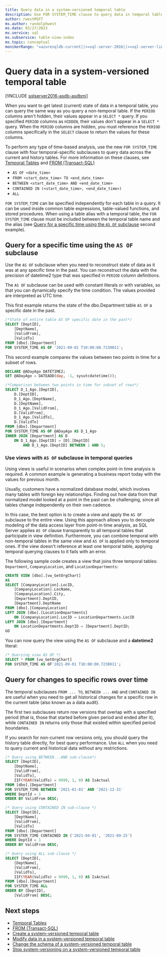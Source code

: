 ```yaml
---
title: Query data in a system-versioned temporal table
description: Use FOR SYSTEM_TIME clause to query data in temporal tables.
author: rwestMSFT
ms.author: randolphwest
ms.date: 03/27/2023
ms.service: sql
ms.subservice: table-view-index
ms.topic: conceptual
monikerRange: "=azuresqldb-current||>=sql-server-2016||>=sql-server-linux-2017||=azuresqldb-mi-current"
---
```

# Query data in a system-versioned temporal table

[!INCLUDE [sqlserver2016-asdb-asdbmi](../../includes/applies-to-version/sqlserver2016-asdb-asdbmi.md)]

When you want to get latest (current) state of data in a temporal table, you can query the same way as you query a non-temporal table. If the `PERIOD` columns aren't hidden, their values appear in a `SELECT *` query. If you specified `PERIOD` columns as `HIDDEN`, their values don't appear in a `SELECT *` query. When the `PERIOD` columns are hidden, you must reference the `PERIOD` columns specifically in the `SELECT` clause to return the values for these columns.

To perform any type of time-based analysis, use the new `FOR SYSTEM_TIME` clause with four temporal-specific subclauses to query data across the current and history tables. For more information on these clauses, see [Temporal Tables](temporal-tables.md) and [FROM (Transact-SQL)](../../t-sql/queries/from-transact-sql.md)

- `AS OF <date_time>`
- `FROM <start_date_time> TO <end_date_time>`
- `BETWEEN <start_date_time> AND <end_date_time>`
- `CONTAINED IN (<start_date_time>, <end_date_time>)`
- `ALL`

`FOR SYSTEM_TIME` can be specified independently for each table in a query. It can be used inside common table expressions, table-valued functions, and stored procedures. When using a table alias with a temporal table, the `FOR SYSTEM_TIME` clause must be included between the temporal table name and the alias (see [Query for a specific time using the `AS OF` subclause](#query-for-a-specific-time-using-the-as-of-subclause) second example).

## Query for a specific time using the `AS OF` subclause

Use the `AS OF` subclause when you need to reconstruct state of data as it was at any specific time in the past. You can reconstruct the data with the precision of datetime2 type that was specified in `PERIOD` column definitions.

The `AS OF` subclause can be used with constant literals or with variables, so that you can dynamically specify the time condition. The values provided are interpreted as UTC time.

This first example returns the state of the dbo.Department table `AS OF` a specific date in the past.

```sql
/*State of entire table AS OF specific date in the past*/
SELECT [DeptID],
    [DeptName],
    [ValidFrom],
    [ValidTo]
FROM [dbo].[Department]
FOR SYSTEM_TIME AS OF '2021-09-01 T10:00:00.7230011';
```

This second example compares the values between two points in time for a subset of rows.

```sql
DECLARE @ADayAgo DATETIME2;
SET @ADayAgo = DATEADD(day, -1, sysutcdatetime());

/*Comparison between two points in time for subset of rows*/
SELECT D_1_Ago.[DeptID],
    D.[DeptID],
    D_1_Ago.[DeptName],
    D.[DeptName],
    D_1_Ago.[ValidFrom],
    D.[ValidFrom],
    D_1_Ago.[ValidTo],
    D.[ValidTo]
FROM [dbo].[Department]
FOR SYSTEM_TIME AS OF @ADayAgo AS D_1_Ago
INNER JOIN [Department] AS D
    ON D_1_Ago.[DeptID] = [D].[DeptID]
        AND D_1_Ago.[DeptID] BETWEEN 1 AND 5;
```

### Use views with `AS OF` subclause in temporal queries

Using views is useful in scenarios when complex point-in time analysis is required. A common example is generating a business report today with the values for previous month.

Usually, customers have a normalized database model, which involves many tables with foreign key relationships. Finding out how data from that normalized model looked at a point in the past can be challenging, since all tables change independently on their own cadence.

In this case, the best option is to create a view and apply the `AS OF` subclause to the entire view. Using this approach allows you to decouple modeling of the data access layer from point-in time analysis, as SQL Server applies `AS OF` clause transparently to all temporal tables that participate in view definition. Furthermore, you can combine temporal with non-temporal tables in the same view and `AS OF` is applied only to temporal ones. If the view doesn't reference at least one temporal table, applying temporal querying clauses to it fails with an error.

The following sample code creates a view that joins three temporal tables: `Department`, `CompanyLocation`, and `LocationDepartments`:

```sql
CREATE VIEW [dbo].[vw_GetOrgChart]
AS
SELECT [CompanyLocation].LocID,
    [CompanyLocation].LocName,
    [CompanyLocation].City,
    [Department].DeptID,
    [Department].DeptName
FROM [dbo].[CompanyLocation]
LEFT JOIN [dbo].[LocationDepartments]
    ON [CompanyLocation].LocID = LocationDepartments.LocID
LEFT JOIN [dbo].[Department]
    ON LocationDepartments.DeptID = [Department].DeptID;
GO
```

You can now query the view using the `AS OF` subclause and a **datetime2** literal:

```sql
/* Querying view AS OF */
SELECT * FROM [vw_GetOrgChart]
FOR SYSTEM_TIME AS OF'2021-09-01 T10:00:00.7230011';
```

## Query for changes to specific rows over time

The temporal subclauses `FROM ... TO`, `BETWEEN ... AND` and `CONTAINED IN` are useful when you need to get all historical changes for a specific row in the current table (also known as a data audit).

The first two subclauses return row versions that overlap with a specified period (that is, those that started before given period and ended after it), while `CONTAINED IN` returns only those that existed within specified period boundaries.

If you search for non-current row versions only, you should query the history table directly, for best query performance. Use `ALL` when you need to query current and historical data without any restrictions.

```sql
/* Query using BETWEEN...AND sub-clause*/
SELECT [DeptID],
    [DeptName],
    [ValidFrom],
    [ValidTo],
    IIF(YEAR(ValidTo) = 9999, 1, 0) AS IsActual
FROM [dbo].[Department]
FOR SYSTEM_TIME BETWEEN '2021-01-01' AND '2021-12-31'
WHERE DeptId = 1
ORDER BY ValidFrom DESC;

/* Query using CONTAINED IN sub-clause */
SELECT [DeptID],
    [DeptName],
    [ValidFrom],
    [ValidTo]
FROM [dbo].[Department]
FOR SYSTEM_TIME CONTAINED IN ('2021-04-01', '2021-09-25')
WHERE DeptId = 1
ORDER BY ValidFrom DESC;

/* Query using ALL sub-clause */
SELECT [DeptID],
    [DeptName],
    [ValidFrom],
    [ValidTo],
    IIF(YEAR(ValidTo) = 9999, 1, 0) AS IsActual
FROM [dbo].[Department]
FOR SYSTEM_TIME ALL
ORDER BY [DeptID],
    [ValidFrom] DESC;
```

## Next steps

- [Temporal Tables](temporal-tables.md)
- [FROM (Transact-SQL)](../../t-sql/queries/from-transact-sql.md)
- [Create a system-versioned temporal table](creating-a-system-versioned-temporal-table.md)
- [Modify data in a system-versioned temporal table](modifying-data-in-a-system-versioned-temporal-table.md)
- [Change the schema of a system-versioned temporal table](changing-the-schema-of-a-system-versioned-temporal-table.md)
- [Stop system-versioning on a system-versioned temporal table](stopping-system-versioning-on-a-system-versioned-temporal-table.md)
